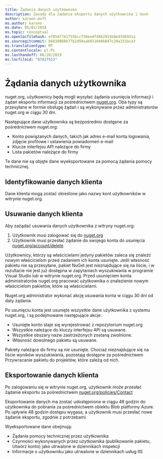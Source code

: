 ```yaml
---
title: Żądania danych użytkownika
description: Zasady dla żądania eksportu danych użytkownika i Usuń
author: karann-msft
ms.author: karann
ms.date: 05/01/2018
ms.topic: conceptual
ms.openlocfilehash: ef054f741755bccf56eedfd462915b8e9fd6931a
ms.sourcegitcommit: b6810860b77b2d50aab031040b047c20a333aca3
ms.translationtype: MT
ms.contentlocale: pl-PL
ms.lasthandoff: 06/28/2019
ms.locfileid: "67427513"
---
```

# <a name="user-data-requests"></a>Żądania danych użytkownika

nuget.org, użytkownicy będą mogli wysyłać żądania usunięcia informacji i żądań eksportu informacji za pośrednictwem [nuget.org](https://www.nuget.org). Oba typy są przesyłane w formie obsługę żądań i są wykonywane przez administratorów nuget.org w ciągu 30 dni.

Następujące dane użytkownika są bezpośrednio dostępne za pośrednictwem nuget.org:

* Konto powiązanych danych, takich jak adres e-mail konta logowania, zdjęcie profilowe i ustawienia powiadomień e-mail
* Klucze interfejsu API należące do firmy
* Lista pakietów należące do firmy

Te dane nie są objęte dane wyeksportowane za pomocą żądania pomocy technicznej.

## <a name="identifying-customer-data"></a>Identyfikowanie danych klienta

Dane klienta mogą zostać określone jako nazwy kont użytkowników w witrynie nuget.org.

## <a name="deleting-customer-data"></a>Usuwanie danych klienta

Aby zażądać usuwania danych użytkownika z witryny nuget.org:

1. Użytkownik musi zalogować się do [nuget.org](https://www.nuget.org)
1. Użytkownik musi przesłać żądanie do swojego konta do usunięcia [nuget.org/account/delete](https://www.nuget.org/account/delete)

Użytkownicy, którzy są właścicielami jedyny pakietów zaleca się znaleźć nowym właścicielom przed zadaniem ich konta usunięte. Jeśli własność pakietu nie są przesyłane, pakiet NuGet jest nieznajdujące się na liście, i w rezultacie nie jest już dostępna w zapytaniach wyszukiwania w programie Visual Studio lub w witrynie nuget.org. Przed usunięciem konta administratorów nuget.org pracować użytkownika o znalezienie nowym właścicielom pakietów, które są właścicielami.

Nuget.org administrator wykonać akcję usuwania konta w ciągu 30 dni od daty żądania.

Po usunięciu konta jest usunięte wszystkie dane użytkownika z systemu nuget.org, i są podejmowane następujące akcje:

* Usunięte konto staje się wyrejestrować z repozytorium nuget.org
* Wszystkie należące do kluczy interfejsu API są usuwane.
* Wszystkie obszary nazw zastrzeżonych zostaną zwolnione.
* Własność dowolnego pakietu są usuwane.

Pakiety należące do firmy są *nie* usunięte. Chociaż nieznajdujące się na liście wyników wyszukiwania, pozostają dostępne za pośrednictwem Przywracanie pakietu do projektów, które zależą od nich.

## <a name="exporting-customer-data"></a>Eksportowanie danych klienta

Po zalogowaniu się w witrynie nuget.org, użytkownik może przesłać żądanie eksportu za pośrednictwem [nuget.org/policies/Contact](https://www.nuget.org/policies/Contact)

Eksportowanie danych ma zostać udostępnione w ciągu 48 godzin do użytkownika do pobrania za pośrednictwem obiektu Blob platformy Azure. Po upływie 48 godzin dostępu wygasa, a użytkownik musi przesłać nowe żądanie eksportu, zgodnie z potrzebami.

Wyeksportowane dane obejmują:

* Żądania pomocy technicznej przez użytkownika
* Czynności wykonywanych przez użytkownika (publikowanie pakietu, Utwórz konto) jako utrwalone w dziennikach inspekcji
* Informacje o użytkowniku jako utrwalone w dziennikach usług IIS
